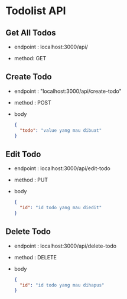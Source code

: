 # Todolist API

## Get All Todos

- endpoint : localhost:3000/api/

- method: GET

## Create Todo

- endpoint : "localhost:3000/api/create-todo"

- method : POST

- body
  ```json
  {
    "todo": "value yang mau dibuat"
  }
  ```

## Edit Todo

- endpoint : localhost:3000/api/edit-todo

- method : PUT

- body
  ```json
  {
    "id": "id todo yang mau diedit"
  }
  ```

## Delete Todo

- endpoint : localhost:3000/api/delete-todo

- method : DELETE

- body
  ```json
  {
    "id": "id todo yang mau dihapus"
  }
  ```
